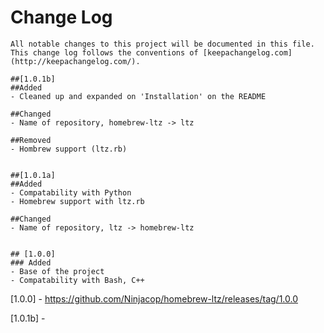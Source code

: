 # Change Log
    All notable changes to this project will be documented in this file. This change log follows the conventions of [keepachangelog.com](http://keepachangelog.com/).  

    ##[1.0.1b]
    ##Added
    - Cleaned up and expanded on 'Installation' on the README
    
    ##Changed 
    - Name of repository, homebrew-ltz -> ltz

    ##Removed
    - Hombrew support (ltz.rb)


    ##[1.0.1a] 
    ##Added 
    - Compatability with Python
    - Homebrew support with ltz.rb

    ##Changed
    - Name of repository, ltz -> homebrew-ltz


    ## [1.0.0]
    ### Added
    - Base of the project
    - Compatability with Bash, C++ 

[1.0.0] - https://github.com/Ninjacop/homebrew-ltz/releases/tag/1.0.0

[1.0.1b] - 